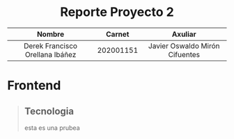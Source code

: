 <center>

# Reporte Proyecto 2

|             Nombre              |  Carnet   |            Axuliar             |
| :-----------------------------: | :-------: | :----------------------------: |
| Derek Francisco Orellana Ibáñez | 202001151 | Javier Oswaldo Mirón Cifuentes |

</center>

# Frontend
> ## Tecnologia
> esta es una prubea